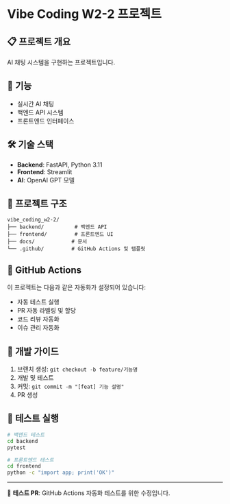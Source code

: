 # Vibe Coding W2-2 프로젝트

## 📋 프로젝트 개요
AI 채팅 시스템을 구현하는 프로젝트입니다.

## 🚀 기능
- 실시간 AI 채팅
- 백엔드 API 시스템
- 프론트엔드 인터페이스

## 🛠️ 기술 스택
- **Backend**: FastAPI, Python 3.11
- **Frontend**: Streamlit
- **AI**: OpenAI GPT 모델

## 📁 프로젝트 구조
```
vibe_coding_w2-2/
├── backend/          # 백엔드 API
├── frontend/         # 프론트엔드 UI
├── docs/            # 문서
└── .github/         # GitHub Actions 및 템플릿
```

## 🤖 GitHub Actions
이 프로젝트는 다음과 같은 자동화가 설정되어 있습니다:
- 자동 테스트 실행
- PR 자동 라벨링 및 할당
- 코드 리뷰 자동화
- 이슈 관리 자동화

## 📝 개발 가이드
1. 브랜치 생성: `git checkout -b feature/기능명`
2. 개발 및 테스트
3. 커밋: `git commit -m "[feat] 기능 설명"`
4. PR 생성

## 🧪 테스트 실행
```bash
# 백엔드 테스트
cd backend
pytest

# 프론트엔드 테스트
cd frontend
python -c "import app; print('OK')"
```

---
🎯 **테스트 PR**: GitHub Actions 자동화 테스트를 위한 수정입니다. 